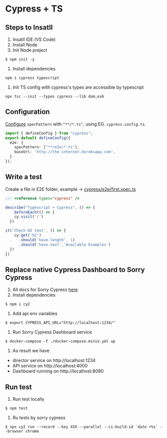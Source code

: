 # Cypress + TS

## Steps to Insatll

1. Insatll IDE (VS Code)
1. Install Node
1. Init Node preject
```
$ npm init -y
```

1. Install dependencies
```
npm i cypress typescript
```
1. Init TS config with cypress's types are accessible by typescript
```
npx tsc --init --types cypress --lib dom,es6
```

## Configuration

[Configure](https://docs.cypress.io/guides/references/configuration) `specPattern` with `"**/*.ts"`, using EG. `cypress.config.ts`.

```ts
import { defineConfig } from "cypress";
export default defineConfig({
  e2e: {
    specPattern: ["**/e2e/*.ts"],
    baseUrl: 'http://the-internet.herokuapp.com',
  }
});
```

## Write a test

Create a file in E2E folder, example -> [cypress/e2e/first.spec.ts](cypress/e2e/first.spec.ts)

```ts
/// <reference types="cypress" />

describe("Typescript + Cypress", () => {
    beforeEach(() => {
    cy.visit('/')
  })

it('Check H2 text', () => {
    cy.get('h2')
      .should('have.length', 1)
      .should('have.text','Available Examples')
  })
})
```

## Replace native Cypress Dashboard to Sorry Cypress
1. All docs for Sorry Cypress [here](https://docs.sorry-cypress.dev)
1. Install dependencies 
```
$ npm i cy2
```
1. Add api env variables
```
$ export CYPRESS_API_URL="http://localhost:1234/"
```
1. Run Sorry Cypress Dashboard service
```
$ docker-compose -f ./docker-compose.minio.yml up
```
1. As result we have 
- director service on http://localhost:1234
- API service on http://localhost:4000
- Dashboard running on http://localhost:8080

## Run test

1. Run test locally
```
$ npm test
```

1. Ru tests by sorry cypress
```
$ npx cy2 run --record --key XXX --parallel --ci-build-id `date +%s` --browser chrome
```